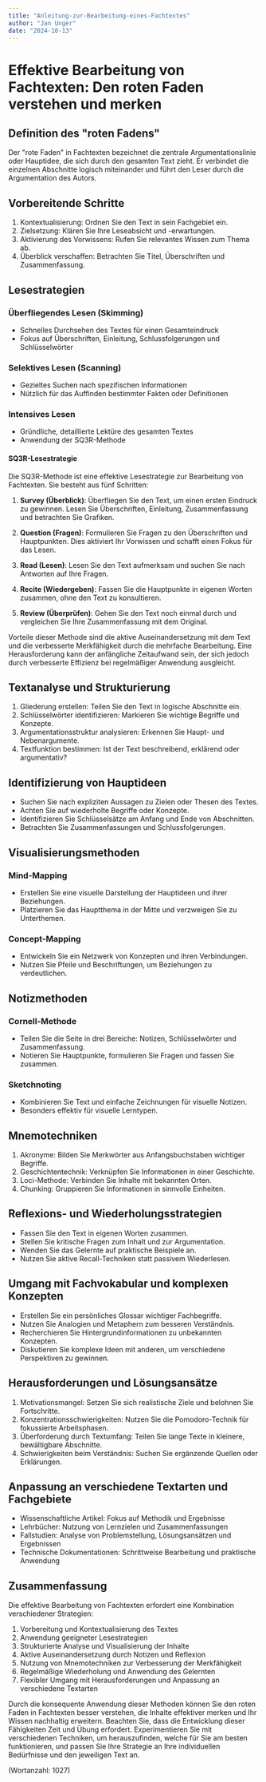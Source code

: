 ```yaml
---
title: "Anleitung-zur-Bearbeitung-eines-Fachtextes"
author: "Jan Unger"
date: "2024-10-13"
---
```


# Effektive Bearbeitung von Fachtexten: Den roten Faden verstehen und merken

## Definition des "roten Fadens"

Der "rote Faden" in Fachtexten bezeichnet die zentrale Argumentationslinie oder Hauptidee, die sich durch den gesamten Text zieht. Er verbindet die einzelnen Abschnitte logisch miteinander und führt den Leser durch die Argumentation des Autors.

## Vorbereitende Schritte

1. Kontextualisierung: Ordnen Sie den Text in sein Fachgebiet ein.
2. Zielsetzung: Klären Sie Ihre Leseabsicht und -erwartungen.
3. Aktivierung des Vorwissens: Rufen Sie relevantes Wissen zum Thema ab.
4. Überblick verschaffen: Betrachten Sie Titel, Überschriften und Zusammenfassung.

## Lesestrategien

### Überfliegendes Lesen (Skimming)

- Schnelles Durchsehen des Textes für einen Gesamteindruck
- Fokus auf Überschriften, Einleitung, Schlussfolgerungen und Schlüsselwörter

### Selektives Lesen (Scanning)

- Gezieltes Suchen nach spezifischen Informationen
- Nützlich für das Auffinden bestimmter Fakten oder Definitionen

### Intensives Lesen

- Gründliche, detaillierte Lektüre des gesamten Textes
- Anwendung der SQ3R-Methode

#### SQ3R-Lesestrategie

Die SQ3R-Methode ist eine effektive Lesestrategie zur Bearbeitung von Fachtexten. Sie besteht aus fünf Schritten:

1. **Survey (Überblick)**: Überfliegen Sie den Text, um einen ersten Eindruck zu gewinnen. Lesen Sie Überschriften, Einleitung, Zusammenfassung und betrachten Sie Grafiken.

2. **Question (Fragen)**: Formulieren Sie Fragen zu den Überschriften und Hauptpunkten. Dies aktiviert Ihr Vorwissen und schafft einen Fokus für das Lesen.

3. **Read (Lesen)**: Lesen Sie den Text aufmerksam und suchen Sie nach Antworten auf Ihre Fragen.

4. **Recite (Wiedergeben)**: Fassen Sie die Hauptpunkte in eigenen Worten zusammen, ohne den Text zu konsultieren.

5. **Review (Überprüfen)**: Gehen Sie den Text noch einmal durch und vergleichen Sie Ihre Zusammenfassung mit dem Original.

Vorteile dieser Methode sind die aktive Auseinandersetzung mit dem Text und die verbesserte Merkfähigkeit durch die mehrfache Bearbeitung. Eine Herausforderung kann der anfängliche Zeitaufwand sein, der sich jedoch durch verbesserte Effizienz bei regelmäßiger Anwendung ausgleicht.

## Textanalyse und Strukturierung

1. Gliederung erstellen: Teilen Sie den Text in logische Abschnitte ein.
2. Schlüsselwörter identifizieren: Markieren Sie wichtige Begriffe und Konzepte.
3. Argumentationsstruktur analysieren: Erkennen Sie Haupt- und Nebenargumente.
4. Textfunktion bestimmen: Ist der Text beschreibend, erklärend oder argumentativ?

## Identifizierung von Hauptideen

- Suchen Sie nach expliziten Aussagen zu Zielen oder Thesen des Textes.
- Achten Sie auf wiederholte Begriffe oder Konzepte.
- Identifizieren Sie Schlüsselsätze am Anfang und Ende von Abschnitten.
- Betrachten Sie Zusammenfassungen und Schlussfolgerungen.

## Visualisierungsmethoden

### Mind-Mapping

- Erstellen Sie eine visuelle Darstellung der Hauptideen und ihrer Beziehungen.
- Platzieren Sie das Hauptthema in der Mitte und verzweigen Sie zu Unterthemen.

### Concept-Mapping

- Entwickeln Sie ein Netzwerk von Konzepten und ihren Verbindungen.
- Nutzen Sie Pfeile und Beschriftungen, um Beziehungen zu verdeutlichen.

## Notizmethoden

### Cornell-Methode

- Teilen Sie die Seite in drei Bereiche: Notizen, Schlüsselwörter und Zusammenfassung.
- Notieren Sie Hauptpunkte, formulieren Sie Fragen und fassen Sie zusammen.

### Sketchnoting

- Kombinieren Sie Text und einfache Zeichnungen für visuelle Notizen.
- Besonders effektiv für visuelle Lerntypen.

## Mnemotechniken

1. Akronyme: Bilden Sie Merkwörter aus Anfangsbuchstaben wichtiger Begriffe.
2. Geschichtentechnik: Verknüpfen Sie Informationen in einer Geschichte.
3. Loci-Methode: Verbinden Sie Inhalte mit bekannten Orten.
4. Chunking: Gruppieren Sie Informationen in sinnvolle Einheiten.

## Reflexions- und Wiederholungsstrategien

- Fassen Sie den Text in eigenen Worten zusammen.
- Stellen Sie kritische Fragen zum Inhalt und zur Argumentation.
- Wenden Sie das Gelernte auf praktische Beispiele an.
- Nutzen Sie aktive Recall-Techniken statt passivem Wiederlesen.

## Umgang mit Fachvokabular und komplexen Konzepten

- Erstellen Sie ein persönliches Glossar wichtiger Fachbegriffe.
- Nutzen Sie Analogien und Metaphern zum besseren Verständnis.
- Recherchieren Sie Hintergrundinformationen zu unbekannten Konzepten.
- Diskutieren Sie komplexe Ideen mit anderen, um verschiedene Perspektiven zu gewinnen.

## Herausforderungen und Lösungsansätze

1. Motivationsmangel: Setzen Sie sich realistische Ziele und belohnen Sie Fortschritte.
2. Konzentrationsschwierigkeiten: Nutzen Sie die Pomodoro-Technik für fokussierte Arbeitsphasen.
3. Überforderung durch Textumfang: Teilen Sie lange Texte in kleinere, bewältigbare Abschnitte.
4. Schwierigkeiten beim Verständnis: Suchen Sie ergänzende Quellen oder Erklärungen.

## Anpassung an verschiedene Textarten und Fachgebiete

- Wissenschaftliche Artikel: Fokus auf Methodik und Ergebnisse
- Lehrbücher: Nutzung von Lernzielen und Zusammenfassungen
- Fallstudien: Analyse von Problemstellung, Lösungsansätzen und Ergebnissen
- Technische Dokumentationen: Schrittweise Bearbeitung und praktische Anwendung

## Zusammenfassung

Die effektive Bearbeitung von Fachtexten erfordert eine Kombination verschiedener Strategien:

1. Vorbereitung und Kontextualisierung des Textes
2. Anwendung geeigneter Lesestrategien
3. Strukturierte Analyse und Visualisierung der Inhalte
4. Aktive Auseinandersetzung durch Notizen und Reflexion
5. Nutzung von Mnemotechniken zur Verbesserung der Merkfähigkeit
6. Regelmäßige Wiederholung und Anwendung des Gelernten
7. Flexibler Umgang mit Herausforderungen und Anpassung an verschiedene Textarten

Durch die konsequente Anwendung dieser Methoden können Sie den roten Faden in Fachtexten besser verstehen, die Inhalte effektiver merken und Ihr Wissen nachhaltig erweitern. Beachten Sie, dass die Entwicklung dieser Fähigkeiten Zeit und Übung erfordert. Experimentieren Sie mit verschiedenen Techniken, um herauszufinden, welche für Sie am besten funktionieren, und passen Sie Ihre Strategie an Ihre individuellen Bedürfnisse und den jeweiligen Text an.

(Wortanzahl: 1027)